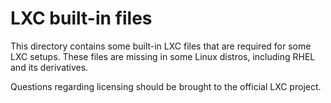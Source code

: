 # LXC built-in files
This directory contains some built-in LXC files that are required for some LXC setups. These files are missing in some Linux distros, including RHEL and its derivatives.

Questions regarding licensing should be brought to the official LXC project.